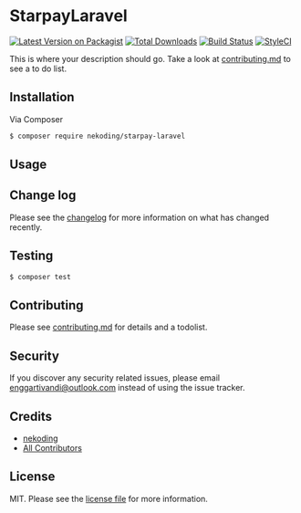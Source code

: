 # StarpayLaravel

[![Latest Version on Packagist][ico-version]][link-packagist]
[![Total Downloads][ico-downloads]][link-downloads]
[![Build Status][ico-travis]][link-travis]
[![StyleCI][ico-styleci]][link-styleci]

This is where your description should go. Take a look at [contributing.md](contributing.md) to see a to do list.

## Installation

Via Composer

``` bash
$ composer require nekoding/starpay-laravel
```

## Usage

## Change log

Please see the [changelog](changelog.md) for more information on what has changed recently.

## Testing

``` bash
$ composer test
```

## Contributing

Please see [contributing.md](contributing.md) for details and a todolist.

## Security

If you discover any security related issues, please email enggartivandi@outlook.com instead of using the issue tracker.

## Credits

- [nekoding][link-author]
- [All Contributors][link-contributors]

## License

MIT. Please see the [license file](license.md) for more information.

[ico-version]: https://img.shields.io/packagist/v/nekoding/starpay-laravel.svg?style=flat-square
[ico-downloads]: https://img.shields.io/packagist/dt/nekoding/starpay-laravel.svg?style=flat-square
[ico-travis]: https://img.shields.io/travis/nekoding/starpay-laravel/master.svg?style=flat-square
[ico-styleci]: https://styleci.io/repos/12345678/shield

[link-packagist]: https://packagist.org/packages/nekoding/starpay-laravel
[link-downloads]: https://packagist.org/packages/nekoding/starpay-laravel
[link-travis]: https://travis-ci.org/nekoding/starpay-laravel
[link-styleci]: https://styleci.io/repos/12345678
[link-author]: https://github.com/nekoding
[link-contributors]: ../../contributors
